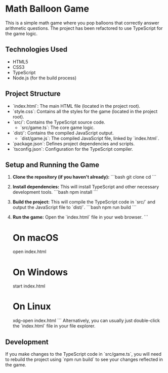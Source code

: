 # Math Balloon Game

This is a simple math game where you pop balloons that correctly answer arithmetic questions. The project has been refactored to use TypeScript for the game logic.

## Technologies Used

- HTML5
- CSS3
- TypeScript
- Node.js (for the build process)

## Project Structure

- \`index.html\`: The main HTML file (located in the project root).
- \`style.css\`: Contains all the styles for the game (located in the project root).
- \`src/\`: Contains the TypeScript source code.
  - \`src/game.ts\`: The core game logic.
- \`dist/\`: Contains the compiled JavaScript output.
  - \`dist/game.js\`: The compiled JavaScript file, linked by \`index.html\`.
- \`package.json\`: Defines project dependencies and scripts.
- \`tsconfig.json\`: Configuration for the TypeScript compiler.

## Setup and Running the Game

1.  **Clone the repository (if you haven't already):**
    \`\`\`bash
    git clone <repository-url>
    cd <repository-directory>
    \`\`\`

2.  **Install dependencies:**
    This will install TypeScript and other necessary development tools.
    \`\`\`bash
    npm install
    \`\`\`

3.  **Build the project:**
    This will compile the TypeScript code in \`src/\` and output the JavaScript file to \`dist/\`.
    \`\`\`bash
    npm run build
    \`\`\`

4.  **Run the game:**
    Open the \`index.html\` file in your web browser.
    \`\`\`
    # On macOS
    open index.html

    # On Windows
    start index.html

    # On Linux
    xdg-open index.html
    \`\`\`
    Alternatively, you can usually just double-click the \`index.html\` file in your file explorer.

## Development

If you make changes to the TypeScript code in \`src/game.ts\`, you will need to rebuild the project using \`npm run build\` to see your changes reflected in the game.
